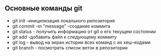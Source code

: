 ## Основные команды git

* git init -иницилизация локального репозитория
* git commit -m "message" -создание коммита
* git status - получить информацию от git о его текущем состоянии
* git add -добавить файл к следующему коммиту
* git log - вывод на экран истории всех команд с их хеш-кодами
* git branch - посмотреть список веток в репозитории

